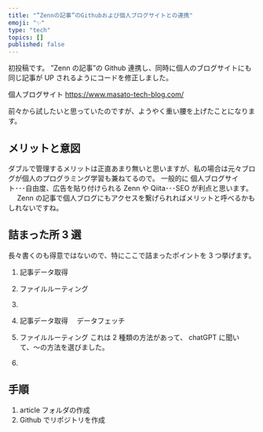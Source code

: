 ```yaml
---
title: "”Zennの記事”のGithubおよび個人ブログサイトとの連携"
emoji: "✨"
type: "tech"
topics: []
published: false
---
```


初投稿です。
”Zenn の記事”の Github 連携し、同時に個人のブログサイトにも同じ記事が UP されるようにコードを修正しました。

個人ブログサイト
https://www.masato-tech-blog.com/

前々から試したいと思っていたのですが、ようやく重い腰を上げたことになります。

## メリットと意図

ダブルで管理するメリットは正直あまり無いと思いますが、私の場合は元々ブログが個人のプログラミング学習も兼ねてるので。
一般的に
個人ブログサイト･･･自由度、広告を貼り付けられる
Zenn や Qiita･･･SEO
が利点と思います。
　 Zenn の記事で個人ブログにもアクセスを繋げられればメリットと呼べるかもしれないですね。

## 詰まった所 3 選

長々書くのも得意ではないので、特にここで詰まったポイントを 3 つ挙げます。

1. 記事データ取得
2. ファイルルーティング
3.

4. 記事データ取得
   　データフェッチ

5. ファイルルーティング
   これは 2 種類の方法があって、
   chatGPT に聞いて、〜の方法を選びました。

6.

## 手順

1. article フォルダの作成
2. Github でリポジトリを作成
